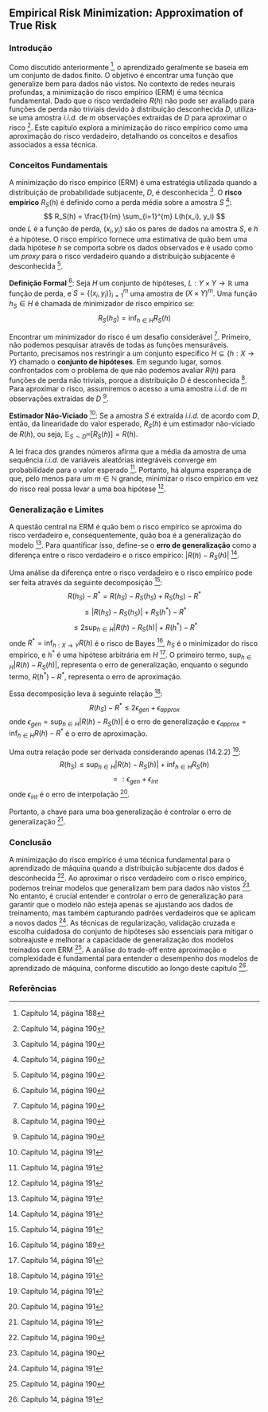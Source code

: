 ## Empirical Risk Minimization: Approximation of True Risk
### Introdução
Como discutido anteriormente [^1], o aprendizado geralmente se baseia em um conjunto de dados finito. O objetivo é encontrar uma função que generalize bem para dados não vistos. No contexto de redes neurais profundas, a minimização do risco empírico (ERM) é uma técnica fundamental. Dado que o risco verdadeiro $R(h)$ não pode ser avaliado para funções de perda não triviais devido à distribuição desconhecida $D$, utiliza-se uma amostra *i.i.d.* de *m* observações extraídas de *D* para aproximar o risco [^3]. Este capítulo explora a minimização do risco empírico como uma aproximação do risco verdadeiro, detalhando os conceitos e desafios associados a essa técnica.

### Conceitos Fundamentais
A minimização do risco empírico (ERM) é uma estratégia utilizada quando a distribuição de probabilidade subjacente, $D$, é desconhecida [^3]. O **risco empírico** $R_S(h)$ é definido como a perda média sobre a amostra $S$ [^3]:
$$ R_S(h) = \frac{1}{m} \sum_{i=1}^{m} L(h(x_i), y_i) $$
onde $L$ é a função de perda, $(x_i, y_i)$ são os pares de dados na amostra $S$, e $h$ é a hipótese. O risco empírico fornece uma estimativa de quão bem uma dada hipótese $h$ se comporta sobre os dados observados e é usado como um *proxy* para o risco verdadeiro quando a distribuição subjacente é desconhecida [^3].

**Definição Formal** [^3]: Seja $H$ um conjunto de hipóteses, $L: Y \times Y \rightarrow \mathbb{R}$ uma função de perda, e $S = \{(x_i, y_i)\}_{i=1}^m$ uma amostra de $(X \times Y)^m$. Uma função $h_S \in H$ é chamada de minimizador de risco empírico se:
$$ R_S(h_S) = \inf_{h \in H} R_S(h) $$

Encontrar um minimizador do risco é um desafio considerável [^3]. Primeiro, não podemos pesquisar através de todas as funções mensuráveis. Portanto, precisamos nos restringir a um conjunto específico $H \subseteq \{h : X \rightarrow Y\}$ chamado o **conjunto de hipóteses**. Em segundo lugar, somos confrontados com o problema de que não podemos avaliar $R(h)$ para funções de perda não triviais, porque a distribuição $D$ é desconhecida [^3]. Para aproximar o risco, assumiremos o acesso a uma amostra *i.i.d.* de *m* observações extraídas de $D$ [^3].

**Estimador Não-Viciado** [^4]: Se a amostra $S$ é extraída *i.i.d.* de acordo com $D$, então, da linearidade do valor esperado, $R_S(h)$ é um estimador não-viciado de $R(h)$, ou seja, $\mathbb{E}_{S \sim D^m}[R_S(h)] = R(h)$.

A lei fraca dos grandes números afirma que a média da amostra de uma sequência *i.i.d.* de variáveis aleatórias integráveis converge em probabilidade para o valor esperado [^4]. Portanto, há alguma esperança de que, pelo menos para um $m \in \mathbb{N}$ grande, minimizar o risco empírico em vez do risco real possa levar a uma boa hipótese [^4].

### Generalização e Limites
A questão central na ERM é quão bem o risco empírico se aproxima do risco verdadeiro e, consequentemente, quão boa é a generalização do modelo [^4]. Para quantificar isso, define-se o **erro de generalização** como a diferença entre o risco verdadeiro e o risco empírico: $|R(h) - R_S(h)|$ [^4].

Uma análise da diferença entre o risco verdadeiro e o risco empírico pode ser feita através da seguinte decomposição [^4]:
$$ R(h_S) - R^* = R(h_S) - R_S(h_S) + R_S(h_S) - R^* $$
$$ \leq |R(h_S) - R_S(h_S)| + R_S(h^*) - R^* $$
$$ \leq 2 \sup_{h \in H} |R(h) - R_S(h)| + R(h^*) - R^* $$
onde $R^* = \inf_{h: X \rightarrow Y} R(h)$ é o risco de Bayes [^2], $h_S$ é o minimizador do risco empírico, e $h^*$ é uma hipótese arbitrária em $H$ [^4]. O primeiro termo, $\sup_{h \in H} |R(h) - R_S(h)|$, representa o erro de generalização, enquanto o segundo termo, $R(h^*) - R^*$, representa o erro de aproximação.

Essa decomposição leva à seguinte relação [^4]:
$$R(h_S) - R^* \leq 2 \epsilon_{gen} + \epsilon_{approx}$$
onde $\epsilon_{gen} = \sup_{h \in H} |R(h) - R_S(h)|$ é o erro de generalização e $\epsilon_{approx} = \inf_{h \in H} R(h) - R^*$ é o erro de aproximação.

Uma outra relação pode ser derivada considerando apenas (14.2.2) [^4]:
$$ R(h_S) \leq \sup_{h \in H} |R(h) - R_S(h)| + \inf_{h \in H} R_S(h) $$
$$ =: \epsilon_{gen} + \epsilon_{int} $$
onde $\epsilon_{int}$ é o erro de interpolação [^4].

Portanto, a chave para uma boa generalização é controlar o erro de generalização [^4].

### Conclusão
A minimização do risco empírico é uma técnica fundamental para o aprendizado de máquina quando a distribuição subjacente dos dados é desconhecida [^3]. Ao aproximar o risco verdadeiro com o risco empírico, podemos treinar modelos que generalizam bem para dados não vistos [^3]. No entanto, é crucial entender e controlar o erro de generalização para garantir que o modelo não esteja apenas se ajustando aos dados de treinamento, mas também capturando padrões verdadeiros que se aplicam a novos dados [^4]. As técnicas de regularização, validação cruzada e escolha cuidadosa do conjunto de hipóteses são essenciais para mitigar o sobreajuste e melhorar a capacidade de generalização dos modelos treinados com ERM [^3]. A análise do trade-off entre aproximação e complexidade é fundamental para entender o desempenho dos modelos de aprendizado de máquina, conforme discutido ao longo deste capítulo [^4].
### Referências
[^1]: Capítulo 14, página 188
[^2]: Capítulo 14, página 189
[^3]: Capítulo 14, página 190
[^4]: Capítulo 14, página 191
<!-- END -->